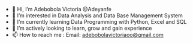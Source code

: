 - 👋 Hi, I’m Adebobola Victoria @Adeyanfe
- 👀 I’m interested in Data Analysis and Data Base Management System
- 🌱 I’m currently learning Data Programming with Python, Excel and SQL
- 💞️ I’m actively looking to learn, grow and gain experience
- 📫 How to reach me : Email: adebobolavictoriaoo@gmail.com
